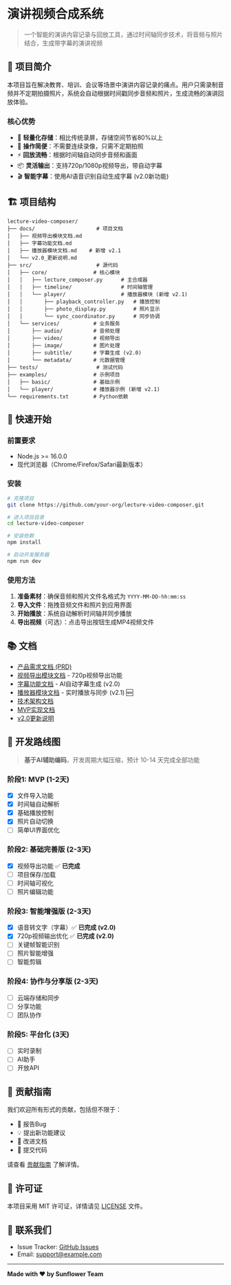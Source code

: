 # 演讲视频合成系统

> 一个智能的演讲内容记录与回放工具，通过时间轴同步技术，将音频与照片结合，生成带字幕的演讲视频

## 📖 项目简介

本项目旨在解决教育、培训、会议等场景中演讲内容记录的痛点。用户只需录制音频并不定期拍摄照片，系统会自动根据时间戳同步音频和照片，生成流畅的演讲回放体验。

### 核心优势

- 🎯 **轻量化存储**：相比传统录屏，存储空间节省80%以上
- 🚀 **操作简便**：不需要连续录像，只需不定期拍照
- ⚡ **回放流畅**：根据时间轴自动同步音频和画面
- 📦 **灵活输出**：支持720p/1080p视频导出，带自动字幕
- 🎬 **智能字幕**：使用AI语音识别自动生成字幕 (v2.0新功能)

## 🏗️ 项目结构

```
lecture-video-composer/
├── docs/                    # 项目文档
│   ├── 视频导出模块文档.md
│   ├── 字幕功能文档.md
│   ├── 播放器模块文档.md    # 新增 v2.1
│   └── v2.0_更新说明.md
├── src/                     # 源代码
│   ├── core/               # 核心模块
│   │   ├── lecture_composer.py      # 主合成器
│   │   ├── timeline/                # 时间轴管理
│   │   └── player/                  # 播放器模块 (新增 v2.1)
│   │       ├── playback_controller.py   # 播放控制
│   │       ├── photo_display.py         # 照片显示
│   │       └── sync_coordinator.py      # 同步协调
│   └── services/           # 业务服务
│       ├── audio/          # 音频处理
│       ├── video/          # 视频导出
│       ├── image/          # 图片处理
│       ├── subtitle/       # 字幕生成 (v2.0)
│       └── metadata/       # 元数据管理
├── tests/                   # 测试代码
├── examples/               # 示例项目
│   ├── basic/              # 基础示例
│   └── player/             # 播放器示例 (新增 v2.1)
└── requirements.txt        # Python依赖
```

## 🚀 快速开始

### 前置要求

- Node.js >= 16.0.0
- 现代浏览器（Chrome/Firefox/Safari最新版本）

### 安装

```bash
# 克隆项目
git clone https://github.com/your-org/lecture-video-composer.git

# 进入项目目录
cd lecture-video-composer

# 安装依赖
npm install

# 启动开发服务器
npm run dev
```

### 使用方法

1. **准备素材**：确保音频和照片文件名格式为 `YYYY-MM-DD-hh:mm:ss`
2. **导入文件**：拖拽音频文件和照片到应用界面
3. **开始播放**：系统自动解析时间轴并同步播放
4. **导出视频**（可选）：点击导出按钮生成MP4视频文件

## 📚 文档

- [产品需求文档 (PRD)](./docs/PRD_演讲视频合成系统.md)
- [视频导出模块文档](./docs/视频导出模块文档.md) - 720p视频导出功能
- [字幕功能文档](./docs/字幕功能文档.md) - AI自动字幕生成 (v2.0)
- [播放器模块文档](./docs/播放器模块文档.md) - 实时播放与同步 (v2.1) 🆕
- [技术架构文档](./docs/architecture/README.md)
- [MVP实现文档](./docs/MVP_实现文档.md)
- [v2.0更新说明](./docs/v2.0_更新说明.md)

## 🎯 开发路线图

> **基于AI辅助编码**，开发周期大幅压缩，预计 10-14 天完成全部功能

### 阶段1: MVP (1-2天)
- [x] 文件导入功能
- [x] 时间轴自动解析
- [x] 基础播放控制
- [x] 照片自动切换
- [ ] 简单UI界面优化

### 阶段2: 基础完善版 (2-3天)
- [x] 视频导出功能 ✅ **已完成**
- [ ] 项目保存/加载
- [ ] 时间轴可视化
- [ ] 照片编辑功能

### 阶段3: 智能增强版 (2-3天)
- [x] 语音转文字（字幕）✅ **已完成 (v2.0)**
- [x] 720p视频输出优化 ✅ **已完成 (v2.0)**
- [ ] 关键帧智能识别
- [ ] 照片智能增强
- [ ] 智能剪辑

### 阶段4: 协作与分享版 (2-3天)
- [ ] 云端存储和同步
- [ ] 分享功能
- [ ] 团队协作

### 阶段5: 平台化 (3天)
- [ ] 实时录制
- [ ] AI助手
- [ ] 开放API

## 🤝 贡献指南

我们欢迎所有形式的贡献，包括但不限于：

- 🐛 报告Bug
- 💡 提出新功能建议
- 📝 改进文档
- 🔧 提交代码

请查看 [贡献指南](./docs/CONTRIBUTING.md) 了解详情。

## 📄 许可证

本项目采用 MIT 许可证，详情请见 [LICENSE](./LICENSE) 文件。

## 📧 联系我们

- Issue Tracker: [GitHub Issues](https://github.com/your-org/lecture-video-composer/issues)
- Email: support@example.com

---

**Made with ❤️ by Sunflower Team**
